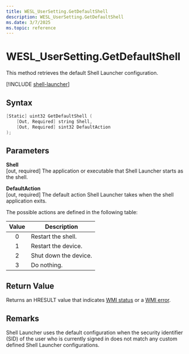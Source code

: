 ```yaml
---
title: WESL_UserSetting.GetDefaultShell
description: WESL_UserSetting.GetDefaultShell
ms.date: 3/7/2025
ms.topic: reference
---
```


# WESL_UserSetting.GetDefaultShell

This method retrieves the default Shell Launcher configuration.

[!INCLUDE [shell-launcher](../../../includes/licensing/shell-launcher.md)]

## Syntax

```powershell
[Static] uint32 GetDefaultShell (
    [Out, Required] string Shell,
    [Out, Required] sint32 DefaultAction
);
```

## Parameters

**Shell**</br>\[out, required\] The application or executable that Shell Launcher starts as the shell.

**DefaultAction**</br>\[out, required\] The default action Shell Launcher takes when the shell application exits.

The possible actions are defined in the following table:

| Value | Description |
|:-----:|-------------|
| 0 | Restart the shell. |
| 1 | Restart the device. |
| 2 | Shut down the device. |
| 3 | Do nothing. |

## Return Value

Returns an HRESULT value that indicates [WMI status](/windows/win32/wmisdk/wmi-non-error-constants) or a [WMI error](/windows/win32/wmisdk/wmi-error-constants).

## Remarks

Shell Launcher uses the default configuration when the security identifier (SID) of the user who is currently signed in does not match any custom defined Shell Launcher configurations.
